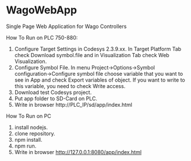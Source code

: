 # WagoWebApp
Single Page Web Application for Wago Controllers

How To Run on PLC 750-880:
  1. Configure Target Settings in Codesys 2.3.9.xx. In Target Platform Tab check Download symbol.file and in Visualization Tab check Web Visualization.
  2. Configure Symbol File. In menu Project->Options->Symbol configuration->Configure symbol file choose variable that you want to see in App and check Export variables of object.
  If you want to write to this variable, you need to check Write access.
  3. Download test Codesys project.
  4. Put app folder to SD-Card on PLC.
  5. Write in browser http://PLC_IP/sd/app/index.html

How To Run on PC
  1. install nodejs.
  2. clone repository.
  3. npm install.
  4. npm run.
  5. Write in browser http://127.0.0.1:8080/app/index.html